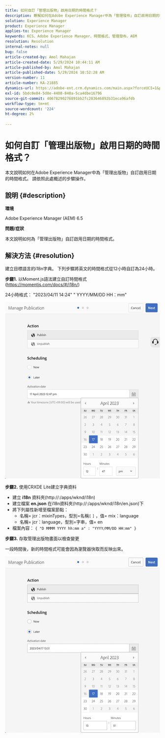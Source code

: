 ```yaml
---
title: 如何自訂「管理出版物」啟用日期的時間格式？
description: 瞭解如何在Adobe Experience Manager中為「管理發布」自訂啟用日期的時間格式。
solution: Experience Manager
product: Experience Manager
applies-to: Experience Manager
keywords: KCS、Adobe Experience Manager、時間格式、管理發布、AEM
resolution: Resolution
internal-notes: null
bug: false
article-created-by: Amol Mahajan
article-created-date: 5/29/2024 10:44:11 AM
article-published-by: Amol Mahajan
article-published-date: 5/29/2024 10:52:28 AM
version-number: 11
article-number: KA-21885
dynamics-url: https://adobe-ent.crm.dynamics.com/main.aspx?forceUCI=1&pagetype=entityrecord&etn=knowledgearticle&id=a0bd5f60-a81d-ef11-840a-002248092444
exl-id: 5bdc0e84-5d8e-4408-848a-5ca4dbe16796
source-git-commit: 40678290276891bb2fc203646892b31eca96afdb
workflow-type: tm+mt
source-wordcount: '224'
ht-degree: 2%

---
```


# 如何自訂「管理出版物」啟用日期的時間格式？


本文說明如何在Adobe Experience Manager中為「管理出版物」自訂啟用日期的時間格式。 請依照此處概述的步驟操作。

## 說明 {#description}


<b>環境</b>

Adobe Experience Manager (AEM) 6.5



<b>問題/症狀</b>

本文說明如何為「管理出版物」自訂啟用日期的時間格式。


## 解決方法 {#resolution}


建立目標語言的i18n字典。 下列步驟將英文的時間格式從12小時自訂為24小時。

<b>步驟1.</b> 以Moment.js語法建立自訂時間格式(https://momentjs.com/docs/#/i18n/)

24小時格式： &quot;2023/04/11 14:24&quot; &quot; YYYY/MM/DD HH：mm&quot;

![](assets/d14c64e9-53de-ed11-a7c7-6045bd006268.png)

<b>步驟2.</b> 使用CRXDE Lite建立字典資料

- 建立 <b>i18n</b> 資料夾(http://:/apps/wknd/i18n)
- 建立檔案 <b>en.json</b> 在i18n資料夾(http://:/apps/wknd/i18n/en.json)下
- 將下列屬性新增至檔案節點：
   - 名稱= jcr：mixinTypes，型別=名稱`[` `]` ，值= mix：language
   - 名稱= jcr：language，型別=字串，值= en
- 檔案內容： `{ "D MMMM YYYY hh:mm a" : "YYYY/MM/DD HH:mm" }`


<b>步驟3.</b> 存取管理出版物畫面以檢查變更

一段時間後，新的時間格式可能會因為瀏覽器快取而反映出來。

![](assets/25f363ef-53de-ed11-a7c7-6045bd006268.png)

